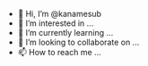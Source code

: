 - 👋 Hi, I’m @kanamesub
- 👀 I’m interested in ...
- 🌱 I’m currently learning ...
- 💞️ I’m looking to collaborate on ...
- 📫 How to reach me ...

<!---
kanamesub/kanamesub is a ✨ special ✨ repository because its `README.md` (this file) appears on your GitHub profile.
You can click the Preview link to take a look at your changes.
--->
